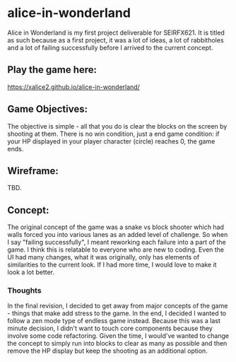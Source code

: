 # alice-in-wonderland
Alice in Wonderland is my first project deliverable for SEIRFX621. It is titled as such because as a first project, it was a lot of ideas, a lot of rabbitholes and a lot of failing successfully before I arrived to the current concept.


## Play the game here:
https://xalice2.github.io/alice-in-wonderland/
  
  
## Game Objectives:
The objective is simple - all that you do is clear the blocks on the screen by shooting at them. There is no win condition, just a end game condition: if your HP displayed in your player character (circle) reaches 0, the game ends.


## Wireframe:
TBD.


## Concept: 
The original concept of the game was a snake vs block shooter which had walls forced you into various lanes as an added level of challenge. So when I say "failing successfully", I meant reworking each failure into a part of the game. I think this is relatable to everyone who are new to coding. Even the UI had many changes, what it was originally, only has elements of similarities to the current look. If I had more time, I would love to make it look a lot better.


### Thoughts
In the final revision, I decided to get away from major concepts of the game - things that make add stress to the game. In the end, I decided I wanted to follow a zen mode type of endless game instead. Because this was a last minute decision, I didn't want to touch core components because they involve some code refactoring. Given the time, I would've wanted to change the concept to simply run into blocks to clear as many as possible and then remove the HP display but keep the shooting as an additional option. 


